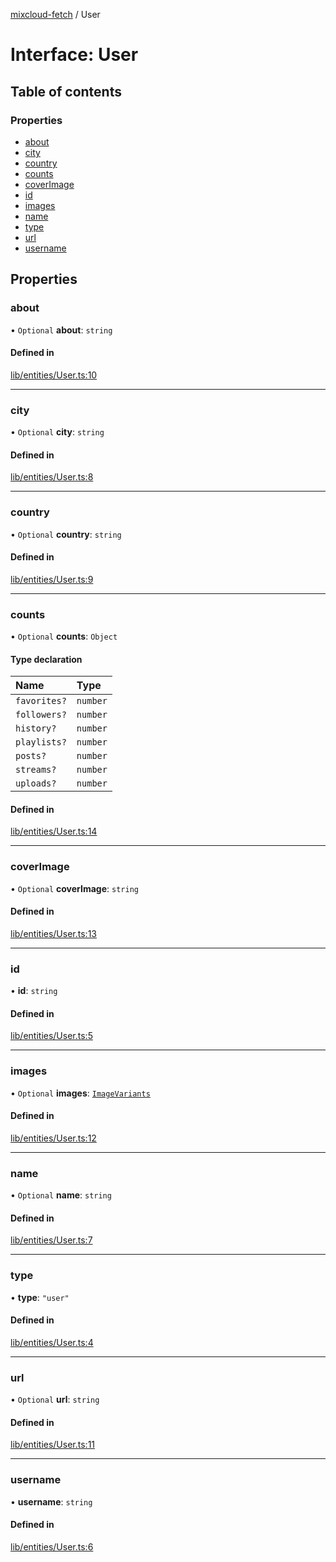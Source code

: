 [mixcloud-fetch](../README.md) / User

# Interface: User

## Table of contents

### Properties

- [about](User.md#about)
- [city](User.md#city)
- [country](User.md#country)
- [counts](User.md#counts)
- [coverImage](User.md#coverimage)
- [id](User.md#id)
- [images](User.md#images)
- [name](User.md#name)
- [type](User.md#type)
- [url](User.md#url)
- [username](User.md#username)

## Properties

### about

• `Optional` **about**: `string`

#### Defined in

[lib/entities/User.ts:10](https://github.com/patrickkfkan/mixcloud-fetch/blob/f797afa/src/lib/entities/User.ts#L10)

___

### city

• `Optional` **city**: `string`

#### Defined in

[lib/entities/User.ts:8](https://github.com/patrickkfkan/mixcloud-fetch/blob/f797afa/src/lib/entities/User.ts#L8)

___

### country

• `Optional` **country**: `string`

#### Defined in

[lib/entities/User.ts:9](https://github.com/patrickkfkan/mixcloud-fetch/blob/f797afa/src/lib/entities/User.ts#L9)

___

### counts

• `Optional` **counts**: `Object`

#### Type declaration

| Name | Type |
| :------ | :------ |
| `favorites?` | `number` |
| `followers?` | `number` |
| `history?` | `number` |
| `playlists?` | `number` |
| `posts?` | `number` |
| `streams?` | `number` |
| `uploads?` | `number` |

#### Defined in

[lib/entities/User.ts:14](https://github.com/patrickkfkan/mixcloud-fetch/blob/f797afa/src/lib/entities/User.ts#L14)

___

### coverImage

• `Optional` **coverImage**: `string`

#### Defined in

[lib/entities/User.ts:13](https://github.com/patrickkfkan/mixcloud-fetch/blob/f797afa/src/lib/entities/User.ts#L13)

___

### id

• **id**: `string`

#### Defined in

[lib/entities/User.ts:5](https://github.com/patrickkfkan/mixcloud-fetch/blob/f797afa/src/lib/entities/User.ts#L5)

___

### images

• `Optional` **images**: [`ImageVariants`](ImageVariants.md)

#### Defined in

[lib/entities/User.ts:12](https://github.com/patrickkfkan/mixcloud-fetch/blob/f797afa/src/lib/entities/User.ts#L12)

___

### name

• `Optional` **name**: `string`

#### Defined in

[lib/entities/User.ts:7](https://github.com/patrickkfkan/mixcloud-fetch/blob/f797afa/src/lib/entities/User.ts#L7)

___

### type

• **type**: ``"user"``

#### Defined in

[lib/entities/User.ts:4](https://github.com/patrickkfkan/mixcloud-fetch/blob/f797afa/src/lib/entities/User.ts#L4)

___

### url

• `Optional` **url**: `string`

#### Defined in

[lib/entities/User.ts:11](https://github.com/patrickkfkan/mixcloud-fetch/blob/f797afa/src/lib/entities/User.ts#L11)

___

### username

• **username**: `string`

#### Defined in

[lib/entities/User.ts:6](https://github.com/patrickkfkan/mixcloud-fetch/blob/f797afa/src/lib/entities/User.ts#L6)
